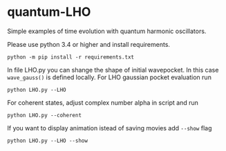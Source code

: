 # quantum-LHO
Simple examples of time evolution with quantum harmonic oscillators.

Please use python 3.4 or higher and install requirements.

    python -m pip install -r requirements.txt
  
In file LHO.py you can shange the shape of initial wavepocket. In this case `wave_gauss()` is defined locally. For LHO gaussian pocket evaluation run 

    python LHO.py --LHO

For coherent states, adjust complex number alpha in script and run

    python LHO.py --coherent
  
If you want to display animation istead of saving movies add `--show` flag

    python LHO.py --LHO --show
